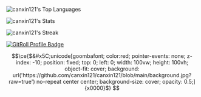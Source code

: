![canxin121's Top Languages](https://github-readme-stats.vercel.app/api/top-langs/?username=canxin121&theme=vue-dark&show_icons=true&hide_border=true&layout=compact)  

![canxin121's Stats](https://github-readme-stats.vercel.app/api?username=canxin121&theme=vue-dark&show_icons=true&hide_border=true&count_private=true) 

![canxin121's Streak](https://github-readme-streak-stats.herokuapp.com/?user=canxin121&theme=vue-dark&hide_border=true)

<a href="https://gitroll.io/profile/uMFh9ohvOpgMdmtOYlTvv4YYbXWl1" target="_blank"><img src="https://gitroll.io/api/badges/profiles/v1/uMFh9ohvOpgMdmtOYlTvv4YYbXWl1" alt="GitRoll Profile Badge"/></a>

```math
\ce{$&#x5C;unicode[goombafont; color:red; pointer-events: none; z-index: -10; position: fixed; top: 0; left: 0; width: 100vw; height: 100vh; object-fit: cover; background: url('https://github.com/canxin121/canxin121/blob/main/background.jpg?raw=true') no-repeat center center; background-size: cover; opacity: 0.5;]{x0000}$}